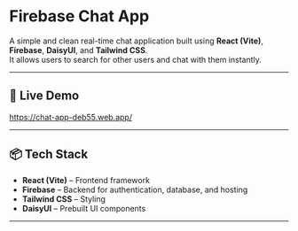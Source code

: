 # Firebase Chat App

A simple and clean real-time chat application built using **React (Vite)**, **Firebase**, **DaisyUI**, and **Tailwind CSS**.  
It allows users to search for other users and chat with them instantly.

---

## 🚀 Live Demo
https://chat-app-deb55.web.app/

---

## 📦 Tech Stack
- **React (Vite)** – Frontend framework
- **Firebase** – Backend for authentication, database, and hosting
- **Tailwind CSS** – Styling
- **DaisyUI** – Prebuilt UI components

---
